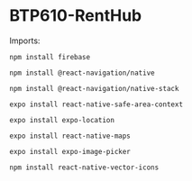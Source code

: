 # BTP610-RentHub

Imports:

`npm install firebase`

`npm install @react-navigation/native`

`npm install @react-navigation/native-stack`

`expo install react-native-safe-area-context`

`expo install expo-location`

`expo install react-native-maps`

`expo install expo-image-picker`

`npm install react-native-vector-icons`
